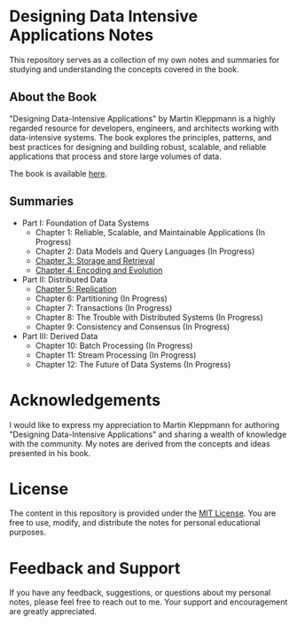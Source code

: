# Designing Data Intensive Applications Notes
This repository serves as a collection of my own notes and summaries for studying and understanding the concepts covered in the book.

## About the Book
"Designing Data-Intensive Applications" by Martin Kleppmann is a highly regarded resource for developers, engineers, and architects working with data-intensive systems. The book explores the principles, patterns, and best practices for designing and building robust, scalable, and reliable applications that process and store large volumes of data.

The book is available [here](https://www.oreilly.com/library/view/designing-data-intensive-applications/9781491903063).

## Summaries
- Part I: Foundation of Data Systems
	- Chapter 1: Reliable, Scalable, and Maintainable Applications (In Progress)
	- Chapter 2: Data Models and Query Languages (In Progress)
	- [Chapter 3: Storage and Retrieval](https://github.com/aboelkassem/designing-data-intensive-applications-notes/tree/main/Chapters/Chapter%203%20-%20Storage%20and%20Retrieval)
	- [Chapter 4: Encoding and Evolution](https://github.com/aboelkassem/designing-data-intensive-applications-notes/tree/main/Chapters/Chapter%204%20-%20Encoding%20and%20Evolution)
- Part II: Distributed Data 
	- [Chapter 5: Replication](https://github.com/aboelkassem/designing-data-intensive-applications-notes/tree/main/Chapters/Chapter%205%20-%20Replication)
	- Chapter 6: Partitioning (In Progress)
	- Chapter 7: Transactions (In Progress)
	- Chapter 8: The Trouble with Distributed Systems (In Progress)
	- Chapter 9: Consistency and Consensus (In Progress)
- Part III: Derived Data
	- Chapter 10: Batch Processing (In Progress)
	- Chapter 11: Stream Processing (In Progress)
	- Chapter 12: The Future of Data Systems (In Progress)

# Acknowledgements
I would like to express my appreciation to Martin Kleppmann for authoring "Designing Data-Intensive Applications" and sharing a wealth of knowledge with the community. My notes are derived from the concepts and ideas presented in his book.

# License
The content in this repository is provided under the [MIT License](https://github.com/aboelkassem/designing-data-intensive-applications-notes/blob/main/LICENSE). You are free to use, modify, and distribute the notes for personal educational purposes.

# Feedback and Support
If you have any feedback, suggestions, or questions about my personal notes, please feel free to reach out to me. Your support and encouragement are greatly appreciated.
